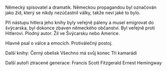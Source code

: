 Německý spisovatel a dramatik.
Německou propagandou byl označován jako žid, který se nikdy nezúčastnil války, takže neví jaké to bylo.

Při nástupu hitlera jeho knihy byly veřejně páleny a musel emigrovat do švýcarska, byl dokonce zbaven německého občanství. Byl veřejně proti Hitlerovi. Plodný autor. Žil ve Švýcarsku nebo Americe.

Hlavně psal o válce a emocích. Protiválečný postoj.

Další knihy:
Černý obelisk
Všechno má svůj konec
Tři kamarádi

Další autoři ztracené generace:
Francis Scott Fitzgerald
Ernest Hemingway
